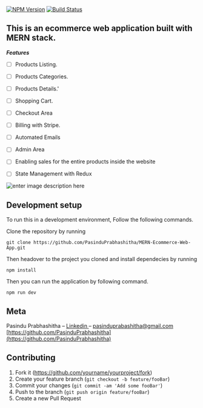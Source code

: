 

[![NPM Version][npm-image]][npm-url] 
[![Build Status][travis-image]][travis-url] 

## **This is an ecommerce web application built with MERN stack.**

***Features***

 - [ ] Products Listing.
 - [ ] Products Categories.
 - [ ] Products Details.'
 - [ ] Shopping Cart.
 - [ ] Checkout Area
 - [ ] Billing with Stripe.
 - [ ] Automated Emails
 - [ ] Admin Area
 - [ ] Enabling sales for the entire products inside the website
 - [ ] State Management with Redux


![enter image description here](https://res.cloudinary.com/dxrksxul/image/upload/v1649816784/Github/Emporium_uprhyh.jpg)


## Development setup

To run this in a development environment, Follow the following commands.

Clone the repository by running
```
git clone https://github.com/PasinduPrabhashitha/MERN-Ecommerce-Web-App.git
```
Then headover to the project you cloned and install dependecies by running 

```
npm install
```

Then you can run the application by following command.

```
npm run dev
```


## Meta

Pasindu Prabhashitha – [Linkedin ](https://www.linkedin.com/in/pasinduprabhashitha/) – pasinduprabashitha@gmail.com
[https://github.com/PasinduPrabhashitha](https://github.com/PasinduPrabhashitha)

## Contributing

1. Fork it (<https://github.com/yourname/yourproject/fork>)
2. Create your feature branch (`git checkout -b feature/fooBar`)
3. Commit your changes (`git commit -am 'Add some fooBar'`)
4. Push to the branch (`git push origin feature/fooBar`)
5. Create a new Pull Request

<!-- Markdown link & img dfn's -->
[npm-image]: https://img.shields.io/npm/v/datadog-metrics.svg?style=flat-square
[npm-url]: https://npmjs.org/package/datadog-metrics
[npm-downloads]: https://img.shields.io/npm/dm/datadog-metrics.svg?style=flat-square
[travis-image]: https://img.shields.io/travis/dbader/node-datadog-metrics/master.svg?style=flat-square
[travis-url]: https://travis-ci.org/dbader/node-datadog-metrics
[wiki]: https://github.com/yourname/yourproject/wiki
